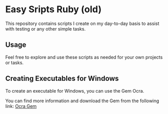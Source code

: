 # Easy Sripts Ruby (old)

This repository contains scripts I create on my day-to-day basis to assist with testing or any other simple tasks.

## Usage

Feel free to explore and use these scripts as needed for your own projects or tasks.

## Creating Executables for Windows

To create an executable for Windows, you can use the Gem Ocra. 

You can find more information and download the Gem from the following link:
[Ocra Gem](https://rubygems.org/gems/ocra/versions/1.3.6)
